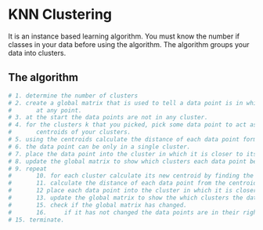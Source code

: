 # KNN Clustering

It is an instance based learning algorithm.
You must know the number if classes in your data before using the algorithm.
The algorithm groups your data into clusters.

## The algorithm

```python
# 1. determine the number of clusters
# 2. create a global matrix that is used to tell a data point is in which cluster
#       at any point.
# 3. at the start the data points are not in any cluster.
# 4. for the clusters k that you picked, pick some data point to act as the initial
#       centroids of your clusters.
# 5. using the centroids calculate the distance of each data point form the centroids.
# 6. the data point can be only in a single cluster.
# 7. place the data point into the cluster in which it is closer to its centroid.
# 8. update the global matrix to show which clusters each data point belongs to currently.
# 9. repeat
#       10. for each cluster calculate its new centroid by finding the mean of the data points.
#       11. calculate the distance of each data point from the centroids.
#       12 place each data point into the cluster in which it is closer to the centroid.
#       13. update the global matrix to show the which clusters the data points belong currently.
#       15. check if the global matrix has changed.
#       16.     if it has not changed the data points are in their right cluster.
# 15. terminate.

```
